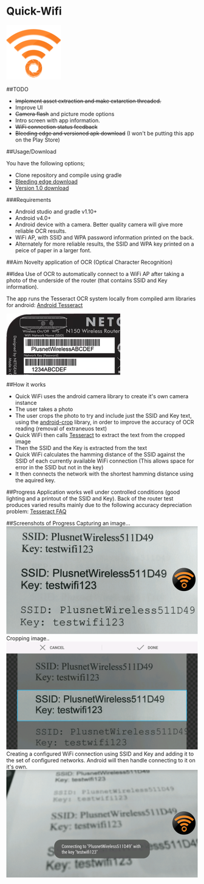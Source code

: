 

Quick-Wifi 
==========

![](/readmeimg/readmelogo.png?raw=true)

##TODO

* <s>Implement asset extraction and make extarction threaded.</s>
* Improve UI
* <s>Camera flash</s> and picture mode options
* Intro screen with app information.
* <s>WiFi connection status feedback</s>
* <s>Bleeding edge and versioned apk download</s> (I won't be putting this app on the Play Store)


##Usage/Download

You have the following options;
* Clone repository and compile using gradle
* [Bleeding edge download](https://dl.dropboxusercontent.com/s/gqxf060x4z9q4su/quickWifi-debug.apk?dl=1)
* [Version 1.0 download](https://dl.dropboxusercontent.com/s/guaxjn7gnbk45ho/QuickWifi.apk?dl=1)

###Requirements
* Android studio and gradle v1.10+
* Android v4.0+ 
* Android device with a camera. Better quality camera will give more reliable OCR results.
* WiFi AP, with SSID and WPA password information printed on the back.
* Alternately for more reliable results, the SSID and WPA key printed on a peice of paper in a larger font.

##Aim
Novelty application of OCR (Optical Character Recognition)

##Idea
Use of OCR to automatically connect to a WiFi AP after taking a photo of the underside of the router (that contains SSID and Key information).

The app runs the Tesseract OCR system locally from compiled arm libraries for android: [Android Tesseract](https://github.com/rmtheis/tess-two)

![Alt text](/readmeimg/wireless-details.jpg?raw=true "Underside of a typical router")

##How it works
* Quick WiFi uses the android camera library to create it's own camera instance
* The user takes a photo
* The user crops the photo to try and include just the SSID and Key text, using the [android-crop](https://github.com/jdamcd/android-crop) library, in order to improve the accuracy of OCR reading (removal of extraneuos text)
* Quick WiFi then calls [Tesseract](https://github.com/rmtheis/tess-two) to extract the text from the cropped image
* Then the SSID and the Key is extracted from the text
* Quick WiFi calculates the hamming distance of the SSID against the SSID of each currently available WiFi connection (This allows space for error in the SSID but not in the key)
* It then connects the network with the shortest hamming distance using the aquired key.

##Progress
Application works well under controlled conditions (good lighting and a printout of the SSID and Key). 
Back of the router test produces varied results mainly due to the following accuracy depreciation problem: [Tesseract FAQ](https://code.google.com/p/tesseract-ocr/wiki/FAQ#Is_there_a_Minimum_Text_Size?_(It_won't_read_screen_text!))

##Screenshots of Progress
Capturing an image...
![Alt text](/readmeimg/photo.png?raw=true "Underside of a typical router")
Cropping image..
![Alt text](/readmeimg/crop.png?raw=true "Underside of a typical router")
Creating a configured WiFi connection using SSID and Key and adding it to the set of configured networks. Android will then handle connecting to it on it's own. 
![Alt text](/readmeimg/connect.png?raw=true "Connecting")

